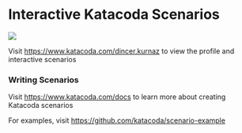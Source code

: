 # Interactive Katacoda Scenarios

[![](http://shields.katacoda.com/katacoda/dincer.kurnaz/count.svg)](https://www.katacoda.com/dincer.kurnaz "Get your profile on Katacoda.com")

Visit https://www.katacoda.com/dincer.kurnaz to view the profile and interactive scenarios

### Writing Scenarios
Visit https://www.katacoda.com/docs to learn more about creating Katacoda scenarios

For examples, visit https://github.com/katacoda/scenario-example
